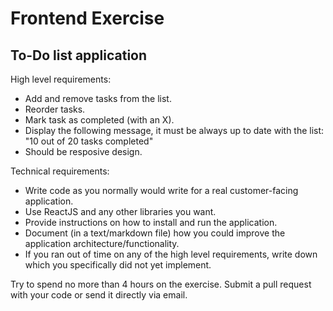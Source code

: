 # Frontend Exercise

## To-Do list application

High level requirements:

- Add and remove tasks from the list. 
- Reorder tasks.
- Mark task as completed (with an X).
- Display the following message, it must be always up to date with the list: "10 out of 20 tasks completed"
- Should be resposive design.

Technical requirements:

- Write code as you normally would write for a real customer-facing application.
- Use ReactJS and any other libraries you want.
- Provide instructions on how to install and run the application.
- Document (in a text/markdown file) how you could improve the application architecture/functionality.
- If you ran out of time on any of the high level requirements, write down which you specifically did not yet implement.

Try to spend no more than 4 hours on the exercise. Submit a pull request with your code or send it directly via email.
